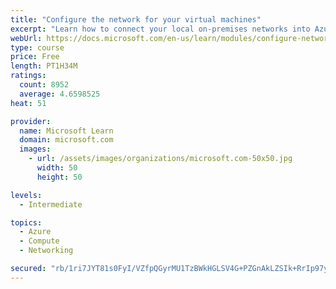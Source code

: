 ```yaml
---
title: "Configure the network for your virtual machines"
excerpt: "Learn how to connect your local on-premises networks into Azure using virtual networks, VPN gateways, and Azure ExpressRoute."
webUrl: https://docs.microsoft.com/en-us/learn/modules/configure-network-for-azure-virtual-machines/
type: course
price: Free
length: PT1H34M
ratings:
  count: 8952
  average: 4.6598525
heat: 51

provider:
  name: Microsoft Learn
  domain: microsoft.com
  images:
    - url: /assets/images/organizations/microsoft.com-50x50.jpg
      width: 50
      height: 50

levels:
  - Intermediate

topics:
  - Azure
  - Compute
  - Networking

secured: "rb/1ri7JYT81s0FyI/VZfpQGyrMU1TzBWkHGLSV4G+PZGnAkLZSIk+RrIp97yDBA1slWHc07JVxeMin5obWI3QyusT0WB5FLYPeS9bum7iQ/Z7hBDBTkAzTyPq3+Cqj7rFl4d967dLxInSKo9HGEBBXR3gpd5QuFgVxquerPEBGLktfW/3m+r/8rH4k8Lca+3m9IKC/3MFoPtfRsnNK3V2QiLs5KoBtbe3djbvvmvo/2dbfeEu4CkyAzPOAl9lE69pgQvaCE2Y4V9hAeYDO+2ls2crUbzEf/Sr6HANCnKw9doXzZEzIJWsm151whebCfmiZYazTUjZIbu+m5K8fCblwvaBOsZBvsCnUkcbyiqo57lzauB6VCJ4N5X1Y1pac42pCLihDreorRsDCYJiA0ilu/7RR4/ebQcyVv2QMEZvM=;1pTivX7AaYhdBFRz0ZEvlw=="
---
```


